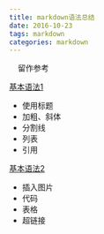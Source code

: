 ```yaml
---
title: markdown语法总结
date: 2016-10-23 
tags: markdown
categories: markdown
---
```

&nbsp;&nbsp;&nbsp;&nbsp;留作参考

<!--more -->

[基本语法1](http://blog.csdn.net/bendanban/article/details/44159903)
- 使用标题
- 加粗、斜体
- 分割线
- 列表
- 引用

[基本语法2](http://blog.csdn.net/bendanban/article/details/44179247)
- 插入图片
- 代码
- 表格
- 超链接